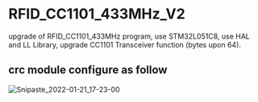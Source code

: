 # RFID_CC1101_433MHz_V2
 upgrade of RFID_CC1101_433MHz program, use STM32L051C8, use HAL and LL Library, upgrade CC1101 Transceiver function (bytes upon 64).

## crc module configure as follow

![Snipaste_2022-01-21_17-23-00](C:\Users\phoen\Desktop\Snipaste_2022-01-21_17-23-00.png)

[](https://stackoverflow.com/questions/39646441/how-to-set-stm32-to-generate-standard-crc32)
